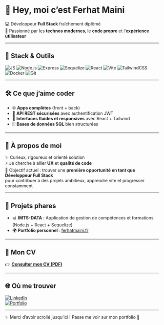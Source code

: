 # 👋 Hey, moi c’est Ferhat Maini  

💻 Développeur **Full Stack** fraîchement diplômé  
🌱 Passionné par les **technos modernes**, le **code propre** et l’**expérience utilisateur**  

---

## 🚀 Stack & Outils

![JS](https://img.shields.io/badge/JavaScript-ES6+-yellow?logo=javascript)
![Node.js](https://img.shields.io/badge/Node.js-18.x-green?logo=node.js)
![Express](https://img.shields.io/badge/Express.js-black?logo=express)
![Sequelize](https://img.shields.io/badge/Sequelize-ORM-blue?logo=sequelize)
![React](https://img.shields.io/badge/React-18.x-61DAFB?logo=react)
![Vite](https://img.shields.io/badge/Vite-Build-purple?logo=vite)
![TailwindCSS](https://img.shields.io/badge/TailwindCSS-Utility-blue?logo=tailwindcss)
![Docker](https://img.shields.io/badge/Docker-Container-blue?logo=docker)
![Git](https://img.shields.io/badge/Git-Version%20Control-orange?logo=git)

---

## 🛠️ Ce que j’aime coder
- 🌐 **Apps complètes** (front + back)  
- 🔐 **API REST sécurisées** avec authentification JWT  
- 🎨 **Interfaces fluides et responsives** avec React + Tailwind  
- 🗄️ **Bases de données SQL** bien structurées  

---

## 📌 À propos de moi
✨ Curieux, rigoureux et orienté solution  
⚡ Je cherche à allier **UX** et **qualité de code**  
🚀 Objectif actuel : trouver une **première opportunité en tant que Développeur Full Stack**  
pour contribuer à des projets ambitieux, apprendre vite et progresser constamment  

---

## 📂 Projets phares
- 📊 **IMTS-DATA** : Application de gestion de compétences et formations (Node.js + React + Sequelize)  
- 🌍 **Portfolio personnel** : [ferhatmaini.fr](https://www.senfoosan.github.io)  

---

## 📄 Mon CV
👉 [**Consulter mon CV (PDF)**](https://senfoosan.github.io/portfolio/assets/curivtae/Ferhat_Maini.pdf)  

---

## 🌐 Où me trouver
[![LinkedIn](https://img.shields.io/badge/LinkedIn-Ferhat%20Maini-blue?logo=linkedin)](https://www.linkedin.com/in/ferhat-maini)  
[![Portfolio](https://img.shields.io/badge/Portfolio-ferhatmaini.fr-61DAFB?logo=react)](https://www.senfoosan.github.io )  

---

✨ Merci d’avoir scrollé jusqu’ici ! Passe me voir sur mon portfolio 🚀
